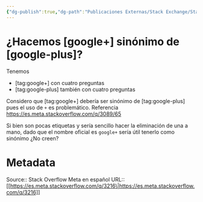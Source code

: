 ```yaml
---
{"dg-publish":true,"dg-path":"Publicaciones Externas/Stack Exchange/Stack Overflow en español/Stack Overflow en español Meta/es.meta.stackoverflow.com-3216.md","permalink":"/publicaciones-externas/stack-exchange/stack-overflow-en-espanol/stack-overflow-en-espanol-meta/es-meta-stackoverflow-com-3216/","title":"¿Hacemos [google+] sinónimo de [google-plus]?","hide":true,"noteIcon":"\"0\"","created":"2024-04-03T12:49:10.729-06:00","updated":"2024-04-05T16:44:02.428-06:00"}
---
```


# ¿Hacemos [google+] sinónimo de [google-plus]?

Tenemos 

- [tag:google+] con cuatro preguntas
- [tag:google-plus] también con cuatro preguntas

Considero que [tag:google+] debería ser sinónimo de [tag:google-plus] pues el uso de `+` es problemático. Referencia https://es.meta.stackoverflow.com/q/3089/65

Si bien son pocas etiquetas y sería sencillo hacer la eliminación de una a mano, dado que el nombre oficial es `google+` sería útil tenerlo como sinónimo ¿No creen?

# Metadata
Source:: Stack Overflow Meta en español
URL:: [[https://es.meta.stackoverflow.com/q/3216\|https://es.meta.stackoverflow.com/q/3216]]

